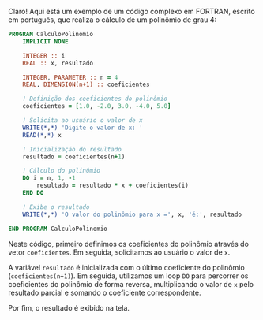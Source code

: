 Claro! Aqui está um exemplo de um código complexo em FORTRAN, escrito em português, que realiza o cálculo de um polinômio de grau 4:

```fortran
PROGRAM CalculoPolinomio
    IMPLICIT NONE

    INTEGER :: i
    REAL :: x, resultado

    INTEGER, PARAMETER :: n = 4
    REAL, DIMENSION(n+1) :: coeficientes

    ! Definição dos coeficientes do polinômio
    coeficientes = [1.0, -2.0, 3.0, -4.0, 5.0]

    ! Solicita ao usuário o valor de x
    WRITE(*,*) 'Digite o valor de x: '
    READ(*,*) x

    ! Inicialização do resultado
    resultado = coeficientes(n+1)

    ! Cálculo do polinômio
    DO i = n, 1, -1
        resultado = resultado * x + coeficientes(i)
    END DO

    ! Exibe o resultado
    WRITE(*,*) 'O valor do polinômio para x =', x, 'é:', resultado

END PROGRAM CalculoPolinomio
```

Neste código, primeiro definimos os coeficientes do polinômio através do vetor `coeficientes`. Em seguida, solicitamos ao usuário o valor de `x`. 

A variável `resultado` é inicializada com o último coeficiente do polinômio (`coeficientes(n+1)`). Em seguida, utilizamos um loop `DO` para percorrer os coeficientes do polinômio de forma reversa, multiplicando o valor de `x` pelo resultado parcial e somando o coeficiente correspondente. 

Por fim, o resultado é exibido na tela.